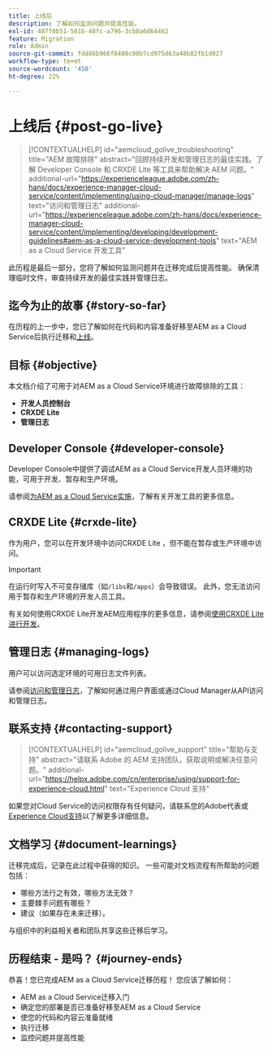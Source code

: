 ```yaml
---
title: 上线后
description: 了解如何监测问题并提高性能。
exl-id: 487f0b51-501b-48fc-a796-3cb8a6d64462
feature: Migration
role: Admin
source-git-commit: fdd86b966f0480c00b7cd975d63a48b82fb1d027
workflow-type: tm+mt
source-wordcount: '458'
ht-degree: 22%

---
```


# 上线后 {#post-go-live}

>[!CONTEXTUALHELP]
>id="aemcloud_golive_troubleshooting"
>title="AEM 故障排除"
>abstract="回顾持续开发和管理日志的最佳实践。了解 Developer Console 和 CRXDE Lite 等工具来帮助解决 AEM 问题。"
>additional-url="https://experienceleague.adobe.com/zh-hans/docs/experience-manager-cloud-service/content/implementing/using-cloud-manager/manage-logs" text="访问和管理日志"
>additional-url="https://experienceleague.adobe.com/zh-hans/docs/experience-manager-cloud-service/content/implementing/developing/development-guidelines#aem-as-a-cloud-service-development-tools" text="AEM as a Cloud Service 开发工具"

此历程是最后一部分，您将了解如何监测问题并在迁移完成后提高性能。 确保清理临时文件，审查持续开发的最佳实践并管理日志。

## 迄今为止的故事 {#story-so-far}

在历程的上一步中，您已了解如何在代码和内容准备好移至AEM as a Cloud Service后执行迁移和[上线](/help/journey-migration/go-live.md)。

## 目标 {#objective}

本文档介绍了可用于对AEM as a Cloud Service环境进行故障排除的工具：

* **开发人员控制台**
* **CRXDE Lite**
* **管理日志**

## Developer Console {#developer-console}

Developer Console中提供了调试AEM as a Cloud Service开发人员环境的功能，可用于开发、暂存和生产环境。

请参阅[为AEM as a Cloud Service实施](/help/implementing/developing/introduction/development-guidelines.md#aem-as-a-cloud-service-development-tools)，了解有关开发工具的更多信息。

## CRXDE Lite {#crxde-lite}

作为用户，您可以在开发环境中访问CRXDE Lite ，但不能在暂存或生产环境中访问。

>[!IMPORTANT]
>在运行时写入不可变存储库（如`/libs`和`/apps`）会导致错误。 此外，您无法访问用于暂存和生产环境的开发人员工具。

有关如何使用CRXDE Lite开发AEM应用程序的更多信息，请参阅[使用CRXDE Lite进行开发](/help/implementing/developing/tools/crxde.md)。

## 管理日志 {#managing-logs}

用户可以访问选定环境的可用日志文件列表。

请参阅[访问和管理日志](/help/implementing/cloud-manager/manage-logs.md)，了解如何通过用户界面或通过Cloud Manager从API访问和管理日志。

## 联系支持 {#contacting-support}

>[!CONTEXTUALHELP]
>id="aemcloud_golive_support"
>title="帮助与支持"
>abstract="请联系 Adobe 的 AEM 支持团队，获取说明或解决任意问题。"
>additional-url="https://helpx.adobe.com/cn/enterprise/using/support-for-experience-cloud.html" text="Experience Cloud 支持"

如果您对Cloud Service的访问权限存有任何疑问，请联系您的Adobe代表或[Experience Cloud支持](https://helpx.adobe.com/cn/enterprise/using/support-for-experience-cloud.html)以了解更多详细信息。

## 文档学习 {#document-learnings}

迁移完成后，记录在此过程中获得的知识。 一些可能对文档流程有所帮助的问题包括：

* 哪些方法行之有效，哪些方法无效？
* 主要棘手问题有哪些？
* 建议（如果存在未来迁移）。

与组织中的利益相关者和团队共享这些迁移后学习。

## 历程结束 - 是吗？ {#journey-ends}

恭喜！您已完成AEM as a Cloud Service迁移历程！ 您应该了解如何：

* AEM as a Cloud Service迁移入门
* 确定您的部署是否已准备好移至AEM as a Cloud Service
* 使您的代码和内容云准备就绪
* 执行迁移
* 监控问题并提高性能
